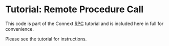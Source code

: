 # Tutorial: Remote Procedure Call

This code is part of the Connext [RPC](https://community.rti.com/static/documentation/developers/learn/rpc.html)
tutorial and is included here in full for convenience.

Please see the tutorial for instructions.
